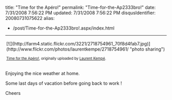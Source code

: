 title: "Time for the Apéro!"
permalink: "Time-for-the-Ap2333bro!"
date: 7/31/2008 7:56:22 PM
updated: 7/31/2008 7:56:22 PM
disqusIdentifier: 20080731075622
alias:
 - /post/Time-for-the-Ap2333bro!.aspx/index.html
---
<div style="text-align: left; padding: 3px;">
[![](http://farm4.static.flickr.com/3221/2718754961_70f8d4fab7.jpg)](http://www.flickr.com/photos/laurentkempe/2718754961/ "photo sharing")
  

<span style="font-size: 0.8em; margin-top: 0px;">[Time for the Apéro!](http://www.flickr.com/photos/laurentkempe/2718754961/), originally uploaded by [Laurent Kempé](http://www.flickr.com/people/laurentkempe/).</span>
</div>


<!-- more -->

Enjoying the nice weather at home.  


Some last days of vacation before going back to work !  


Cheers

